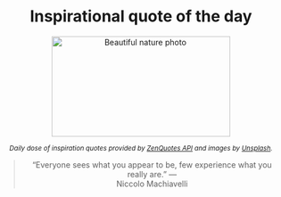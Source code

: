 
<div align="center">

# Inspirational quote of the day

<img src="./data/photo.jpeg" alt="Beautiful nature photo" width="320" height="180">

<sub><i>Daily dose of inspiration quotes provided by [ZenQuotes API](https://zenquotes.io/) and images by [Unsplash](https://unsplash.com/).</i></sub>


<blockquote>&ldquo;Everyone sees what you appear to be, few experience what you really are.&rdquo; &mdash; <footer>Niccolo Machiavelli</footer></blockquote>

</div>
